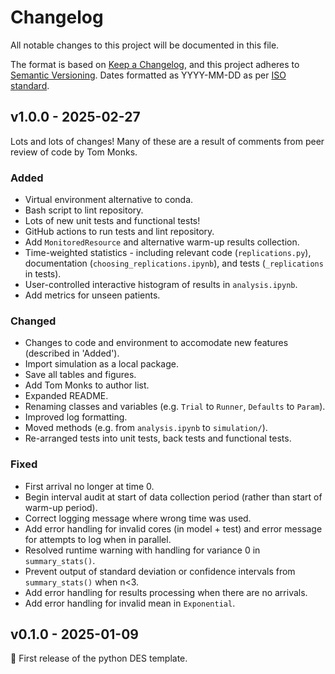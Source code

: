 # Changelog

All notable changes to this project will be documented in this file.

The format is based on [Keep a Changelog](https://keepachangelog.com/en/1.1.0/),
and this project adheres to [Semantic Versioning](https://semver.org/spec/v2.0.0.html). Dates formatted as YYYY-MM-DD as per [ISO standard](https://www.iso.org/iso-8601-date-and-time-format.html).

## v1.0.0 - 2025-02-27

Lots and lots of changes! Many of these are a result of comments from peer review of code by Tom Monks.

### Added

* Virtual environment alternative to conda.
* Bash script to lint repository.
* Lots of new unit tests and functional tests!
* GitHub actions to run tests and lint repository.
* Add `MonitoredResource` and alternative warm-up results collection.
* Time-weighted statistics - including relevant code (`replications.py`), documentation (`choosing_replications.ipynb`), and tests (`_replications` in tests).
* User-controlled interactive histogram of results in `analysis.ipynb`.
* Add metrics for unseen patients.

### Changed

* Changes to code and environment to accomodate new features (described in 'Added').
* Import simulation as a local package.
* Save all tables and figures.
* Add Tom Monks to author list.
* Expanded README.
* Renaming classes and variables (e.g. `Trial` to `Runner`, `Defaults` to `Param`).
* Improved log formatting.
* Moved methods (e.g. from `analysis.ipynb` to `simulation/`).
* Re-arranged tests into unit tests, back tests and functional tests.

### Fixed

* First arrival no longer at time 0.
* Begin interval audit at start of data collection period (rather than start of warm-up period).
* Correct logging message where wrong time was used.
* Add error handling for invalid cores (in model + test) and error message for attempts to log when in parallel.
* Resolved runtime warning with handling for variance 0 in `summary_stats()`.
* Prevent output of standard deviation or confidence intervals from `summary_stats()` when n<3.
* Add error handling for results processing when there are no arrivals.
* Add error handling for invalid mean in `Exponential`.

## v0.1.0 - 2025-01-09

🌱 First release of the python DES template.